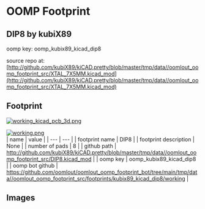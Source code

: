 # OOMP Footprint  
## DIP8  by kubiX89  
  
oomp key: oomp_kubix89_kicad_dip8  
  
source repo at: [http://github.com/kubiX89/kiCAD.pretty/blob/master/tmp/data//oomlout_oomp_footprint_src/XTAL_7X5MM.kicad_mod](http://github.com/kubiX89/kiCAD.pretty/blob/master/tmp/data//oomlout_oomp_footprint_src/XTAL_7X5MM.kicad_mod)  
## Footprint  
  
[![working_kicad_pcb_3d.png](working_kicad_pcb_3d_600.png)](working_kicad_pcb_3d.png)  
  
[![working.png](working_600.png)](working.png)  
| name | value | 
| --- | --- | 
| footprint name | DIP8 | 
| footprint description | None | 
| number of pads | 8 | 
| github path | http://github.com/kubiX89/kiCAD.pretty/blob/master/tmp/data//oomlout_oomp_footprint_src/DIP8.kicad_mod | 
| oomp key | oomp_kubix89_kicad_dip8 | 
| oomp bot github | https://github.com/oomlout/oomlout_oomp_footprint_bot/tree/main/tmp/data//oomlout_oomp_footprint_src/footprints/kubix89_kicad_dip8/working | 
## Images  
